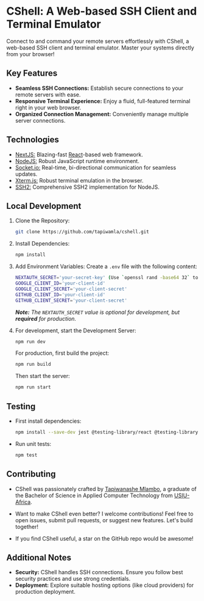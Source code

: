 # CShell: A Web-based SSH Client and Terminal Emulator

Connect to and command your remote servers effortlessly with CShell, a web-based SSH client and terminal emulator. Master your systems directly from your browser!

## Key Features

- **Seamless SSH Connections:** Establish secure connections to your remote servers with ease.
- **Responsive Terminal Experience:** Enjoy a fluid, full-featured terminal right in your web browser.
- **Organized Connection Management:** Conveniently manage multiple server connections. 

## Technologies

- [NextJS:](https://nextjs.org)  Blazing-fast [React](https://reactjs.org)-based web framework.
- [NodeJS:](https://nodejs.org) Robust JavaScript runtime environment.
- [Socket.io:](https://socket.io) Real-time, bi-directional communication for seamless updates.
- [Xterm.js:](https://xtermjs.org) Robust terminal emulation in the browser.
- [SSH2:](https://npmjs.com/package/ssh2) Comprehensive SSH2 implementation for NodeJS.

## Local Development

1. Clone the Repository:
   ```bash
   git clone https://github.com/tapiwamla/cshell.git
   ```

2. Install Dependencies:
   ```bash
   npm install
   ```

3. Add Environment Variables:
   Create a `.env` file with the following content:

   ```bash
   NEXTAUTH_SECRET='your-secret-key' (Use `openssl rand -base64 32` to generate a secret key)
   GOOGLE_CLIENT_ID='your-client-id'
   GOOGLE_CLIENT_SECRET='your-client-secret'
   GITHUB_CLIENT_ID='your-client-id'
   GITHUB_CLIENT_SECRET='your-client-secret'
   ```

   _**Note:** The `NEXTAUTH_SECRET` value is optional for development, but **required** for production._

4. For development, start the Development Server:
   ```bash
   npm run dev 
   ```
   
   For production, first build the project:
   ```bash
   npm run build
   ```

   Then start the server:
   ```bash
   npm run start
   ```

## Testing

- First install dependencies:
   ```bash
   npm install --save-dev jest @testing-library/react @testing-library/jest-dom babel-jest jest-environment-jsdom
   ```

- Run unit tests:
   ```bash
   npm test
   ```

## Contributing

- CShell was passionately crafted by [Tapiwanashe Mlambo](https://tapiwamla.me), a graduate of the Bachelor of Science in Applied Computer Technology from [USIU-Africa](https://usiu.ac.ke).

- Want to make CShell even better? I welcome contributions! Feel free to open issues, submit pull requests, or suggest new features. Let's build together!

- If you find CShell useful, a star on the GitHub repo would be awesome!

## Additional Notes

- **Security:** CShell handles SSH connections. Ensure you follow best security practices and use strong credentials.
- **Deployment:** Explore suitable hosting options (like cloud providers) for production deployment.